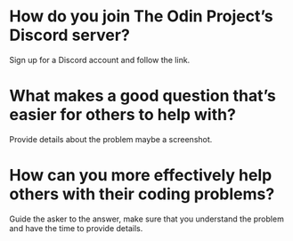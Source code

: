 # How do you join The Odin Project’s Discord server?
Sign up for a Discord account and follow the link.
# What makes a good question that’s easier for others to help with?
Provide details about the problem maybe a screenshot.
# How can you more effectively help others with their coding problems?
Guide the asker to the answer, make sure that you understand the problem and have the time to provide details.
